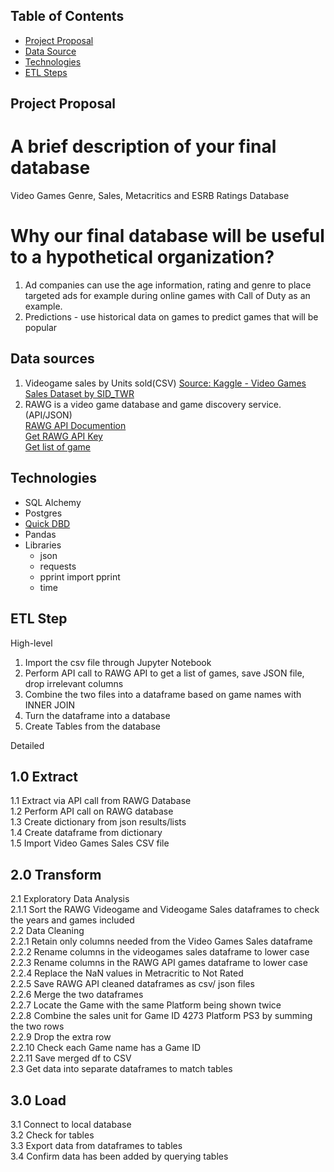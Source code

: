 

## Table of Contents ##
* [Project Proposal](https://github.com/dalismoapi_call_of_duty_etl#Project-Proposal)
* [Data Source](https://github.com/dalismoapi_call_of_duty_etl#Data-Source)
* [Technologies](https://github.com/dalismoapi_call_of_duty_etl#Technologies)
* [ETL Steps](https://github.com/dalismoapi_call_of_duty_etl#ETP-Steps)

## Project Proposal 
# A brief description of your final database
Video Games Genre, Sales, Metacritics and ESRB Ratings Database

# Why our final database will be useful to a hypothetical organization?
1) Ad companies can use the age information, rating and genre to place targeted ads for example during online games with Call of Duty as an example.<br>
2) Predictions - use historical data on games to predict games that will be popular

## Data sources
1) Videogame sales by Units sold(CSV) [Source: Kaggle - Video Games Sales Dataset by SID_TWR](https://www.kaggle.com/sidtwr/videogames-sales-dataset?select=Video_Games_Sales_as_at_22_Dec_2016.csv)  <br>
2) RAWG is a video game database and game discovery service. (API/JSON) <br>
 [RAWG API Documention](https://api.rawg.io/docs/)<br>
 [Get RAWG API Key](https://rawg.io/apidocs)<br>
 [Get list of game](https://api.rawg.io/docs/#tag/games)
 
## Technologies
* SQL Alchemy
* Postgres
* [Quick DBD](https://app.quickdatabasediagrams.com/#/)
* Pandas
* Libraries
  - json
  - requests 
  - pprint import pprint
  - time

## ETL Step 
High-level
1) Import the csv file through Jupyter Notebook
2) Perform API call to RAWG API to get a list of games, save JSON file, drop irrelevant columns
3) Combine the two files into a dataframe based on game names with INNER JOIN
4) Turn the dataframe into a database
5) Create Tables from the database

Detailed
## 1.0 Extract <br>
 1.1 Extract via API call from RAWG Database <br>
 1.2 Perform API call on RAWG database <br>
 1.3 Create dictionary from json results/lists <br>
 1.4 Create dataframe from dictionary <br>
 1.5 Import Video Games Sales CSV file <br>
## 2.0 Transform <br>
 2.1 Exploratory Data Analysis <br>
  2.1.1 Sort the RAWG Videogame and Videogame Sales dataframes to check the years and games included <br>
  2.2 Data Cleaning<br>
   2.2.1 Retain only columns needed from the Video Games Sales dataframe<br>
   2.2.2 Rename columns in the videogames sales dataframe to lower case<br>
   2.2.3 Rename columns in the RAWG API games dataframe to lower case<br>
   2.2.4 Replace the NaN values in Metracritic to Not Rated<br>
   2.2.5 Save RAWG API cleaned dataframes as csv/ json files<br>
   2.2.6 Merge the two dataframes<br>
   2.2.7 Locate the Game with the same Platform being shown twice<br>
   2.2.8 Combine the sales unit for Game ID 4273 Platform PS3 by summing the two rows<br>
   2.2.9 Drop the extra row<br>
   2.2.10 Check each Game name has a Game ID<br>
   2.2.11 Save merged df to CSV<br>
  2.3 Get data into separate dataframes to match tables<br>
## 3.0 Load<br>
  3.1 Connect to local database <br>
  3.2 Check for tables<br>
  3.3 Export data from dataframes to tables<br>
  3.4 Confirm data has been added by querying tables<br>

